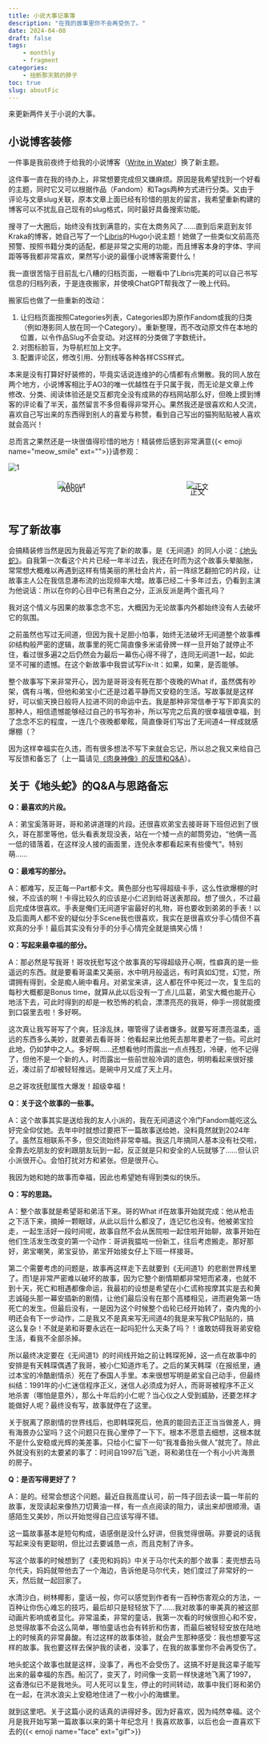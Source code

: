 ```yaml
---
title: 小说大事记事簿
description: "在我的故事里你不会再受伤了。"
date: 2024-04-08
draft: false
tags: 
    - monthly
    - fragment
categories: 
    - 扭断那天鹅的脖子
toc: true
slug: aboutFic
---
```


<style>
    .image-container {
        display: flex;
    }
    .image-container .image-wrapper {
        width: 50%;
        padding: 5px; /* 调整间隔大小 */
        box-sizing: border-box; /* 保证内边距不会增加元素宽度 */
        text-align: center;
    }
    .image-container .image-wrapper img {
        max-width: 100%;
    }
    .image-container .image-wrapper p {
        margin-top: -10px; /* 调整文字与图片的距离 */
        font-size: 15px; /* 调整文字字号 */
    }
</style>

来更新两件关于小说的大事。

## 小说博客装修

一件事是我前夜终于给我的小说博客（[Write in Water](https://written.gregueria.icu/)）换了新主题。

这件事一直在我的待办上，非常想要完成但又嫌麻烦。原因是我希望找到一个好看的主题，同时它又可以根据作品（Fandom）和Tags两种方式进行分类。又由于评论与文章slug关联，原本文章上面已经有珍惜的朋友的留言，我希望重新构建的博客可以不扰乱自己现有的slug格式，同时最好具备搜索功能。

搜寻了一大圈后，始终没有找到满意的，实在太商务风了……直到后来逛到友邻Kraka的博客，她自己写了一个[Libris](https://blog.mysto.cyou/posts/230526-libristheme/)的Hugo小说主题！她做了一些类似文前高亮预警、按照书籍分类的适配，都是非常之实用的功能，而且博客本身的字体、字间距等等我都非常喜欢，果然写小说的最懂小说博客需要什么！

我一直很苦恼于目前乱七八糟的归档页面，一眼看中了Libris完美的可以自己书写信息的归档列表，于是连夜搬家，并使唤ChatGPT帮我改了一晚上代码。

搬家后也做了一些重新的改动：
1. 让归档页面按照Categories列表，Categories即为原作Fandom或我的归类（例如港影同人放在同一个Category）。重新整理，而不改动原文件在本地的位置，以令作品Slug不会变动。对这样的分类做了字数统计。
2. 对图标脸盲，为导航栏加上文字。
3. 配置评论区，修改引用、分割线等各种各样CSS样式。

本来是没有打算好好装修的，毕竟实话说连维护的心情都有点懒散。我的同人放在两个地方，小说博客相比于AO3的唯一优越性在于只属于我，而无论是文章上传修改、分类、阅读体验还是交互都完全没有成熟的存档网站那么好，但晚上摸到博客的评论看了半天，虽然留言不多但看得非常开心。果然我还是很喜欢和人交流，喜欢自己写出来的东西得到别人的喜爱与称赞，看到自己写出的猫狗贴贴被人喜欢就会高兴！

总而言之果然还是一块很值得珍惜的地方！精装修后感到非常满意{{< emoji name="meow_smile" ext="">}}请参观：

![1](https://pub-219f59729cc7474d97beb0f99a13e6bd.r2.dev/小说大事/2.png)
<div class="image-container">
        <div class="image-wrapper">
            <img src="https://pub-219f59729cc7474d97beb0f99a13e6bd.r2.dev/小说大事/3.png" alt="About">
            <p>About</p>
        </div>
        <div class="image-wrapper">
            <img src="https://pub-219f59729cc7474d97beb0f99a13e6bd.r2.dev/小说大事/4.png" alt="正文">
            <p>正文</p>
        </div>
</div>

## 写了新故事

会搞精装修当然是因为我最近写完了新的故事，是《无间道》的同人小说：[《地头蛇》](https://written.gregueria.icu/posts/tyrant/)。自我第一次看这个片片已经一年半过去，我还在时而为这个故事头晕脑胀，常常想大概难以再遇到这样有情美丽的黑社会片片，前一阵综艺翻拍它的片段，让故事主人公在我信息瀑布流的出现频率大增。故事已经二十多年过去，仍看到主演为他说话：所以在你的心目中已有黑白之分，正派反派是两个面孔吗？

我对这个情义与因果的故事念念不忘，大概因为无论故事内外都始终没有人去破坏它的氛围。

之前虽然也写过无间道，但因为我十足胆小怕事，始终无法破坏无间道整个故事榫卯结构般严密的逻辑，故事里的死亡简直像多米诺骨牌一样一旦开始了就停止不住，看过很多遍2之后仍然会为最后一幕伤心得不得了，连同无间道1一起，如此坚不可摧的遗憾。在这个新故事中我尝试写Fix-It：如果，如果，是否能够。

整个故事写下来非常开心，因为是哥哥没有死在那个夜晚的What if，虽然偶有吵架，偶有斗嘴，但他和弟宝小仁还是过着平静而又安稳的生活。写故事就是这样好，可以偷天换日般将人拉进不同的命运中去。我是那种非常信奉于写下即真实的那种人，相信遗憾能够经过自己的书写弥补，所以写完之后真的很幸福很幸福，到了念念不忘的程度，一连几个夜晚都晕眩，简直像哥们写出了无间道4一样成就感爆棚（？

因为这样幸福实在久违，而有很多想法不写下来就会忘记，所以总之我又来给自己写反馈和备忘了（上一篇请见[《肉身神像》的反馈和Q&A](/posts/repo/)）。

## 关于《地头蛇》的Q&A与思路备忘

**Q：最喜欢的片段。**
 
A：弟宝奚落哥哥，哥和弟讲道理的片段。还很喜欢弟宝去接哥哥下班但迟到了很久，哥在那里等他，低头看表发现没表，站在一个矮一点的邮筒旁边，“他俩一高一低的错落着，在这样没人接的画面里，连倪永孝都看起来有些傻气”。特别萌……

**Q：最难写的部分。**

A：都难写，反正每一Part都卡文。黄色部分也写得超级卡手，这么性欲爆棚的时候，不应该的啊！卡得比较久的应该是小仁迟到给哥送表那段。想了很久，不过最后完成体很喜欢。手表是俺们无间道宇宙最好的礼物，哥也要收到弟弟的手表！以及后面两人都不安的疑似分手Scene我也很喜欢，我实在是很喜欢分手心情但不喜欢真的分手！最后其实没有分手的分手心情完全就是搞笑心情！

**Q：写起来最幸福的部分。**

A：那必然是写我哥！哥攻抚慰写这个故事真的写得超级开心啊，性癖真的是一些遥远的东西。就是要看哥温柔又美丽，水中明月般遥远，有时真如幻觉，幻觉，所谓拥有得到，全是痴人碗中看月。对弟宝来讲，这人都在怀中死过一次，复生后的每秒大概都是Bonus time，就算从此以后没有一丁点儿瓜葛，弟宝大概也能开心地活下去，可此时得到的却是一枚恐怖的机会，漂漂亮亮的我哥，伸手一捞就能摸到口袋里去啦！多好啊。

这次真让我写哥写了个爽，狂涂乱抹，哪管得了读者嫌多。就要写哥漂亮温柔，遥远的东西多么美妙，就要弟去看哥哥：他看起来比他死去那年要老了一些。可此时此地，仍如梦中之人。多好啊……还想看他时而露出一点点残忍，冷硬，他不记得了，但他不是一个新的人，时而露出一些前世般冷调的底色，明明看起来很好接近，凑过前了却被轻轻推远。是碗中月又成了天上月。

总之哥攻抚慰属性大爆发！超级幸福！

**Q：关于这个故事的一些事。**

A：这个故事其实是送给我的友人小派的，我在无间道这个冷门Fandom能吃这么好完全仰仗她。去年中时就想过要把下一篇故事送给她，没料竟然就到2024年了。虽然互相联系不多，但交流始终非常幸福。我这几年搞同人基本没有社交啦，全靠去吃朋友的安利跟朋友玩到一起，反正就是只和安全的人玩就够了……但认识小派很开心。会怕打扰对方和紧张。但是很开心。

我因为她和她的故事而幸福，因此也希望她有得到类似的快乐。

**Q：写的思路。**

A：整个故事就是希望哥和弟活下来。哥的What if在故事开始就完成：他从枪击之下活下来，摘掉一颗眼球，从此以后什么都没了，连记忆也没有。他被弟宝捡走，一起生活好一段时间呢，故事自然不会从医院啦一起住啦开始聊，故事开始在他们生活发生改变的第一个动作：哥讲我揾咗一份新工，往后考虑搬走。那好那好，弟宝嘲笑，弟宝妥协，弟宝开始接女仔上下班一样接哥。

第二个需要考虑的问题是，故事再这样走下去就要到《无间道1》的悲剧世界线里了。而1是非常严密难以破坏的故事，因为它整个剧情期都非常短而紧凑，也就不到十天，死亡和相遇都像命运，我最初的设想是希望在小仁谎称按摩其实是去和黄志诚碰头那一幕安插新的剧情，让他们最后没有在那个高楼相见，进而避免第一场死亡的发生。但最后没有，一是因为这个时候整个齿轮已经开始转了，查内鬼的小明还会有下一步动作，二是我又不是真来写无间道4的我是来写我CP贴贴的，搞这么复杂！不就是弟和哥要永远在一起吗犯什么天条了吗？！谁敢妨碍我哥弟安稳生活，看我不全部杀掉。

所以最终决定要在《无间道1》的时间线开始之前让韩琛死掉，这一点在故事中的安排是有天韩琛偶遇了我哥，被小仁知道炸毛了。之后的某天韩琛（在报纸里，通过本宝的冷酷剧情杀）死在了泰国人手里。本来很想写明是弟宝自己动手，但最终纠结：1991年的小仁迷信程序正义，迷信人必须成为好人，而哥哥被程序不正义地杀害（哪怕是意外），那么十年后的小仁呢？当心仪之人受到威胁，还要怎样才能做好人呢？最终没有写，故事就停在了这里。

关于脱离了原剧情的世界线后，也即韩琛死后，他真的能回去正正当当做差人，拥有海景办公室吗？这个问题只在我心里停了一下下。根本不愿意去细想，这根本就不是什么安稳或光辉的美差事。只给小仁留下一句“我准备抬头做人”就完了。除此外就没有别的太要紧的事了：时间自1997后飞逝，哥和弟住在一个有小小片海景的房子。

**Q：是否写得更好了？**

A：是的。经常会想这个问题。最近自我高度认可，前一阵子回去读一篇一年前的故事，发现读起来像热刀切黄油一样，有一点点阅读的阻力，读出来却很顺滑。语感陌生又美妙，所以开始觉得自己应该写得不错。

这一篇故事基本是短句构成，语感倒是没什么好讲，但我觉得很萌。非要说的话我写起来没有更聪明，但比过去要诚恳一点，而且克制了许多。

写这个故事的时候想到了《麦兜和妈妈》中关于马尔代夫的那个故事：麦兜想去马尔代夫，妈妈就带他去了一个海边，告诉他是马尔代夫，她们度过了非常好的一天，然后就一起回家了。

水清沙白，树林椰影，童话一般，你可以感觉到作者有一百种伤害观众的方法，一百种让你伤心难忘的技巧，最后却只是轻轻放下了……我对故事的审美真的被这部动画片影响或者显化。非常温柔，非常的童话，我第一次看的时候很担心和不安，总觉得故事不会这么简单，哪怕童话也会有转折和伤害，而最后被轻轻安放在陆地上的时候真的非常鼻酸。有过这样的故事体验，就会产生那种感受：我也想要写这样的故事。我也要这样去保护我的读者，没事了，在我的故事里你不会再受伤了。

地头蛇这个故事也就是这样，没事了，再也不会受伤了。这搞不好是我这辈子能写出来的最幸福的东西。船沉了，变天了，时间像一支箭一样快速地飞离了1997，这香港似已不是我地头。可人死可以复生，停止的时间转动，故事中我们哥和弟仍在一起，在洪水浪尖上安稳地住进了一枚小小的海螺里。

就到这里吧。关于这篇小说的话真的讲得好多。因为好喜欢，因为纯然幸福。这个月是我开始写第一篇故事以来的第十年纪念月！我喜欢故事，以后也会一直喜欢下去的{{< emoji name="face" ext="gif">}}